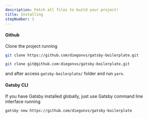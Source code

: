 ```yaml
---
description: Fetch all files to build your project!
title: Installing
stepNumber: 1
---
```


#### Github
Clone the project running
```bash http
git clone https://github.com/diegonvs/gatsby-boilerplate.git
```
```bash ssh
git clone git@github.com:diegonvs/gatsby-boilerplate.git
```
and after access `gatsby-boilerplate/` folder and run `yarn`.

#### Gatsby CLI
If you have Gatsby installed globally, just use Gatsby command line interface running
```sh
gatsby new https://github.com/diegonvs/gatsby-boilerplate
```